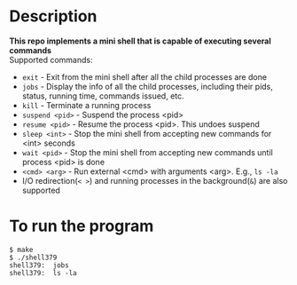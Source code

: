 # Description
**This repo implements a mini shell that is capable of executing several commands**\
Supported commands:
* `exit` \- Exit from the mini shell after all the child processes are done
* `jobs` \- Display the info of all the child processes, including their pids, status, running time, commands issued, etc.
* `kill` \- Terminate a running process
* `suspend <pid>` \- Suspend the process \<pid\>
* `resume <pid>` \- Resume the process \<pid\>. This undoes suspend
* `sleep <int>` \- Stop the mini shell from accepting new commands for \<int\> seconds
* `wait <pid>` \- Stop the mini shell from accepting new commands until process \<pid\> is done
* `<cmd> <arg>` \- Run external \<cmd\> with arguments \<arg\>. E.g., `ls -la`
* I/O redirection\(`< >`\) and running processes in the background\(`&`\) are also supported
# To run the program
```
$ make
$ ./shell379
shell379:  jobs
shell379:  ls -la
```
